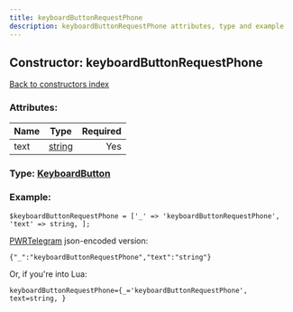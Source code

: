 ```yaml
---
title: keyboardButtonRequestPhone
description: keyboardButtonRequestPhone attributes, type and example
---
```

## Constructor: keyboardButtonRequestPhone  
[Back to constructors index](index.md)



### Attributes:

| Name     |    Type       | Required |
|----------|:-------------:|---------:|
|text|[string](../types/string.md) | Yes|



### Type: [KeyboardButton](../types/KeyboardButton.md)


### Example:

```
$keyboardButtonRequestPhone = ['_' => 'keyboardButtonRequestPhone', 'text' => string, ];
```  

[PWRTelegram](https://pwrtelegram.xyz) json-encoded version:

```
{"_":"keyboardButtonRequestPhone","text":"string"}
```


Or, if you're into Lua:  


```
keyboardButtonRequestPhone={_='keyboardButtonRequestPhone', text=string, }

```


